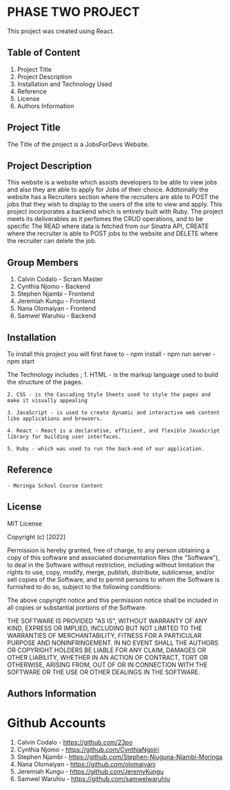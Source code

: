 # PHASE TWO PROJECT

This project was created using React.

## Table of Content

  1. Project Title
  2. Project Description
  3. Installation and Technology Used
  4. Reference
  5. License
  6. Authors Information

## Project Title

The Title of the project is a JobsForDevs Website.

## Project Description
 
This website is a website which assists developers to be able to view jobs and also they are able to apply for Jobs of their choice.
Addtionally the website has a Recruiters section where the recruiters are able to POST the jobs that they wish to display to the users of the site to view and apply.
This project incorporates a backend which is entirely built with Ruby. 
The project meets its deliverables as it perfomes the CRUD operations, and to be specific The READ where data is fetched from our Sinatra API, CREATE where the recruiter is able to POST jobs to the website and DELETE where the recruiter can delete the job.

## Group Members

   1. Calvin Codalo - Scram Master
   2. Cynthia Njomo - Backend
   3. Stephen Njambi - Frontend
   4. Jeremiah Kungu - Frontend
   5. Nana Olomaiyan - Frontend
   6. Samwel Waruhiu - Backend


## Installation

To install this project you will first have to 
       - npm install
       - npm run server
       - npm start

The Technology includes ;
    1. HTML - is the markup language used to build the structure of the pages.

    2. CSS - is the Cascading Style Sheets used to style the pages and make it visually appealing

    3. JavaScript - is used to create dynamic and interactive web content like applications and browsers.

    4. React - React is a declarative, efficient, and flexible JavaScript library for building user interfaces.

    5. Ruby - which was used to run the back-end of our application.

## Reference 

    - Moringa School Course Content

## License 

MIT License

Copyright (c) [2022] 

Permission is hereby granted, free of charge, to any person obtaining a copy of this software and associated documentation files (the "Software"), to deal in the Software without restriction, including without limitation the rights to use, copy, modify, merge, publish, distribute, sublicense, and/or sell copies of the Software, and to permit persons to whom the Software is furnished to do so, subject to the following conditions:

The above copyright notice and this permission notice shall be included in all copies or substantial portions of the Software.

THE SOFTWARE IS PROVIDED "AS IS", WITHOUT WARRANTY OF ANY KIND, EXPRESS OR IMPLIED, INCLUDING BUT NOT LIMITED TO THE WARRANTIES OF MERCHANTABILITY, FITNESS FOR A PARTICULAR PURPOSE AND NONINFRINGEMENT. IN NO EVENT SHALL THE AUTHORS OR COPYRIGHT HOLDERS BE LIABLE FOR ANY CLAIM, DAMAGES OR OTHER LIABILITY, WHETHER IN AN ACTION OF CONTRACT, TORT OR OTHERWISE, ARISING FROM, OUT OF OR IN CONNECTION WITH THE SOFTWARE OR THE USE OR OTHER DEALINGS IN THE SOFTWARE.

## Authors Information

# Github Accounts
   
  1. Calvin Codalo - https://github.com/23po
  2. Cynthia Njomo - https://github.com/CynthiaNgoiri
  3. Stephen Njambi - https://github.com/Stephen-Njuguna-Njambi-Moringa
  4. Nana Olomaiyan - https://github.com/olomaiyani
  5. Jeremiah Kungu - https://github.com/JeremyKungu
  6. Samwel Waruhiu - https://github.com/samwelwaruhiu
  
    